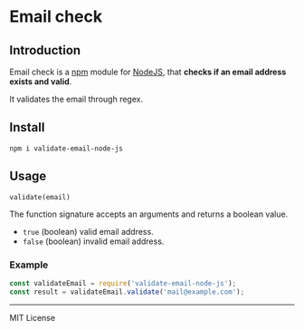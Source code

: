 # Email check

## Introduction

Email check is a [npm](http://npmjs.org) module for [NodeJS](http://nodejs.org/), that **checks if an email address exists and valid**.

It validates the email through regex.

## Install

`npm i validate-email-node-js`

## Usage

`validate(email)`

The function signature accepts an arguments and returns a boolean value.

- `true` (boolean) valid email address.
- `false` (boolean) invalid email address.

### Example

```js
const validateEmail = require('validate-email-node-js');
const result = validateEmail.validate('mail@example.com');

```

***

MIT License
